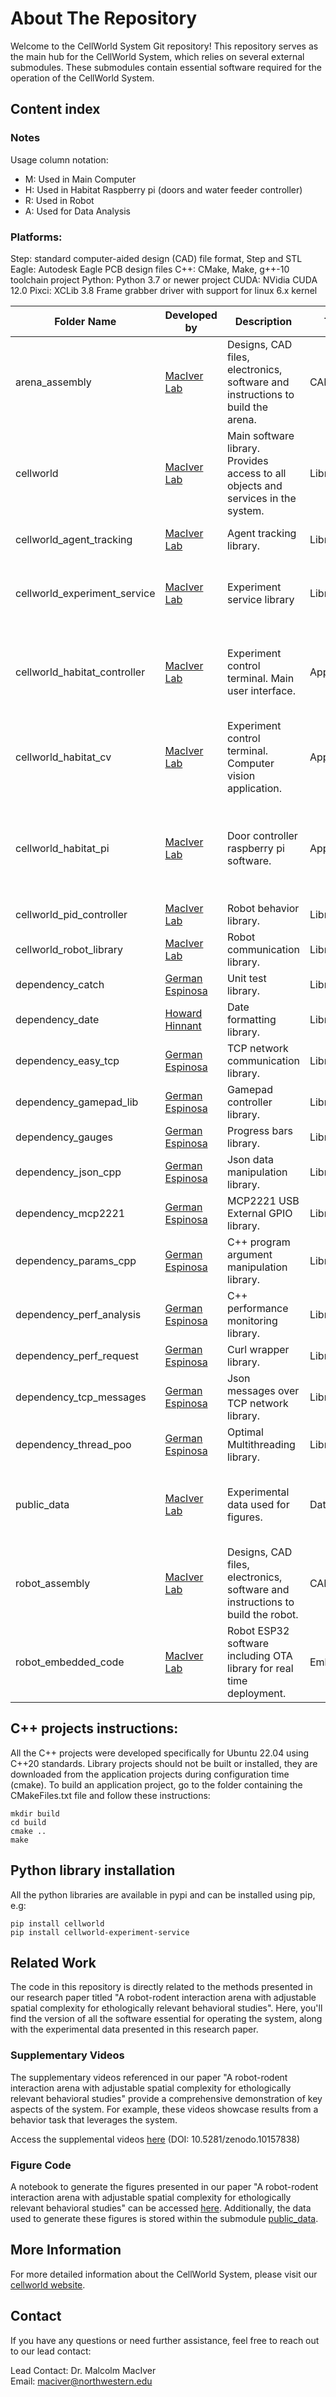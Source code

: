 # About The Repository

Welcome to the CellWorld System Git repository! This repository serves as the main hub for the CellWorld System, which relies on several external submodules. These submodules contain essential software required for the operation of the CellWorld System. 


## Content index

### Notes
Usage column notation:
- M: Used in Main Computer
- H: Used in Habitat Raspberry pi (doors and water feeder controller)
- R: Used in Robot
- A: Used for Data Analysis

### Platforms:
Step: standard computer-aided design (CAD) file format, Step and STL
Eagle: Autodesk Eagle PCB design files
C++: CMake, Make, g++-10 toolchain project
Python: Python 3.7 or newer project
CUDA: NVidia CUDA 12.0 
Pixci: XCLib 3.8 Frame grabber driver with support for linux 6.x kernel


| Folder Name                  | Developed by                                         | Description                                                                       | Type        | Platform         | M        | H        | R        | A        | Prerequisites                                                                |
|------------------------------|------------------------------------------------------|-----------------------------------------------------------------------------------|-------------|------------------|----------|----------|----------|----------|------------------------------------------------------------------------------|
| arena_assembly               | [MacIver Lab](https://github.com/cellworld)          | Designs, CAD files, electronics, software and instructions to build the arena.    | CAD                                                                               | Step, Eagle      | &#10007; | &#10007; | &#10007; | &#10007; | AutoCAD, EAGLE                                                               |
| cellworld                    | [MacIver Lab](https://github.com/cellworld)          | Main software library. Provides access to all objects and services in the system. | Library                                                                           | C++, Python      | &#x2713; | &#x2713; | &#x2713; | &#x2713; | cmake, make, python 3.7 or newer                                             |
| cellworld_agent_tracking     | [MacIver Lab](https://github.com/cellworld)          | Agent tracking library.                                                           | Library                                                                           | C++, Python      | &#x2713; | &#10007; | &#10007; | &#10007; | cmake, make, python 3.7 or newer                                             |
| cellworld_experiment_service | [MacIver Lab](https://github.com/cellworld)          | Experiment service library                                                        | Library                                                                           | C++, Python      | &#x2713; | &#x2713; | &#10007; | &#10007; | Python 3.7 or newer, python package: cellworld                               |
| cellworld_habitat_controller | [MacIver Lab](https://github.com/cellworld)          | Experiment control terminal. Main user interface.                                 | Application                                                                       | C++              | &#x2713; | &#10007; | &#10007; | &#10007; | Python 3.7 or newer, python package: cellworld-experiment-service            |
| cellworld_habitat_cv         | [MacIver Lab](https://github.com/cellworld)          | Experiment control terminal. Computer vision application.                         | Application                                                                       | C++, CUDA, Pixci | &#x2713; | &#10007; | &#10007; | &#10007; | cmake, make, CUDA, Pixci frame buffer software                               |
| cellworld_habitat_pi         | [MacIver Lab](https://github.com/cellworld)          | Door controller raspberry pi software.                                            | Application                                                                       | C++              | &#x2713; | &#x2713; | &#10007; | &#10007; | Raspberry PI running Raspbian. Python 3.7 or newer, python package cellworld |
| cellworld_pid_controller     | [MacIver Lab](https://github.com/cellworld)          | Robot behavior library.                                                           | Library                                                                           | C++              | &#x2713; | &#10007; | &#10007; | &#10007; | cmake, make                                                                  |
| cellworld_robot_library      | [MacIver Lab](https://github.com/cellworld)          | Robot communication library.                                                      | Library                                                                           | C++, Python      | &#x2713; | &#10007; | &#10007; | &#10007; | cmake, make, python 3.7 or newer                                             |
| dependency_catch             | [German Espinosa](https://github.com/germanespinosa) | Unit test library.                                                                | Library                                                                           | C++              | &#x2713; | &#10007; | &#10007; | &#10007; | cmake, make                                                                  |
| dependency_date              | [Howard Hinnant](https://github.com/HowardHinnant)   | Date formatting library.                                                          | Library                                                                           | C++              | &#x2713; | &#10007; | &#10007; | &#10007; | cmake, make                                                                  |
| dependency_easy_tcp          | [German Espinosa](https://github.com/germanespinosa) | TCP network communication library.                                                | Library                                                                           | C++, Python      | &#x2713; | &#10007; | &#10007; | &#10007; | cmake, make, python 3.7 or newer                                             |
| dependency_gamepad_lib       | [German Espinosa](https://github.com/germanespinosa) | Gamepad controller library.                                                       | Library                                                                           | C++, Python      | &#x2713; | &#10007; | &#10007; | &#10007; | cmake, make, python 3.7 or newer                                             |
| dependency_gauges            | [German Espinosa](https://github.com/germanespinosa) | Progress bars library.                                                            | Library                                                                           | C++              | &#x2713; | &#10007; | &#10007; | &#10007; | cmake, make                                                                  |
| dependency_json_cpp          | [German Espinosa](https://github.com/germanespinosa) | Json data manipulation library.                                                   | Library                                                                           | C++, Python      | &#x2713; | &#x2713; | &#10007; | &#10007; | cmake, make, python 3.7 or newer                                             |
| dependency_mcp2221           | [German Espinosa](https://github.com/germanespinosa) | MCP2221 USB External GPIO library.                                                | Library                                                                           | C++              | &#x2713; | &#10007; | &#10007; | &#10007; | cmake, make                                                                  |
| dependency_params_cpp        | [German Espinosa](https://github.com/germanespinosa) | C++ program argument manipulation library.                                        | Library                                                                           | C++              | &#x2713; | &#10007; | &#10007; | &#10007; | cmake, make                                                                  |
| dependency_perf_analysis     | [German Espinosa](https://github.com/germanespinosa) | C++ performance monitoring library.                                               | Library                                                                           | C++              | &#x2713; | &#10007; | &#10007; | &#10007; | cmake, make                                                                  |
| dependency_perf_request      | [German Espinosa](https://github.com/germanespinosa) | Curl wrapper library.                                                             | Library                                                                           | C++              | &#x2713; | &#10007; | &#10007; | &#10007; | cmake, make                                                                  |
| dependency_tcp_messages      | [German Espinosa](https://github.com/germanespinosa) | Json messages over TCP network library.                                           | Library                                                                           | C++, Python      | &#x2713; | &#x2713; | &#10007; | &#10007; | cmake, make, python 3.7 or newer                                             |
| dependency_thread_poo        | [German Espinosa](https://github.com/germanespinosa) | Optimal Multithreading library.                                                   | Library                                                                           | C++              | &#x2713; | &#10007; | &#10007; | &#10007; | cmake, make                                                                  |
| public_data                  | [MacIver Lab](https://github.com/cellworld)          | Experimental data used for figures.                                               | Data                                                                              | Data             | &#10007; | &#10007; | &#10007; | &#x2713; | Python 3.7 or newer, python packages: cellworld, pandas                      |
| robot_assembly               | [MacIver Lab](https://github.com/cellworld)          | Designs, CAD files, electronics, software and instructions to build the robot.    | CAD                                                                               | Step, Eagle      | &#10007; | &#10007; | &#10007; | &#10007; | AutoCAD, EAGLE                                                               |
| robot_embedded_code          | [MacIver Lab](https://github.com/cellworld)          | Robot ESP32 software including OTA library for real time deployment.              | Embedded                                                                          | C++, ino         | &#10007; | &#10007; | &#x2713; | &#10007; | Arduino GUI                                                                  |


## C++ projects  instructions:
All the C++ projects were developed specifically for Ubuntu 22.04 using C++20 standards. 
Library projects should not be built or installed, they are downloaded from the application projects during configuration time (cmake).
To build an application project, go to the folder containing the CMakeFiles.txt file and follow these instructions:

```shell
mkdir build
cd build
cmake ..
make
```

## Python library installation
All the python libraries are available in pypi and can be installed using pip, e.g: 

```shell
pip install cellworld
pip install cellworld-experiment-service
```
 


## Related Work

The code in this repository is directly related to the methods presented in our research paper titled "A robot-rodent interaction arena with adjustable spatial complexity for ethologically relevant behavioral studies". Here, you'll find the version of all the software essential for operating the system, along with the experimental data presented in this research paper. 

### Supplementary Videos

The supplementary videos referenced in our paper "A robot-rodent interaction arena with adjustable spatial complexity for ethologically relevant behavioral studies" provide a comprehensive demonstration of key aspects of the system. For example, these videos showcase results from a behavior task that leverages the system.

Access the supplemental videos [here](https://doi.org/10.5281/zenodo.10157838) (DOI: 10.5281/zenodo.10157838)

### Figure Code 

A notebook to generate the figures presented in our paper "A robot-rodent interaction arena with adjustable spatial complexity for ethologically relevant behavioral studies" can be accessed [here](https://colab.research.google.com/drive/1EbFh44LEhl9npWPzdv3WODliqK4Q9_h3?usp=sharing). Additionally, the data used to generate these figures is stored within the submodule [public_data](https://github.com/cellworld/public_data/tree/47ff373d1e4ca16e2baa5412820e7f439adcc326).


## More Information
For more detailed information about the CellWorld System, please visit our [cellworld website](https://cellworld.github.io/paper.html). 


## Contact
If you have any questions or need further assistance, feel free to reach out to our lead contact:

Lead Contact: Dr. Malcolm MacIver<br>
Email: maciver@northwestern.edu